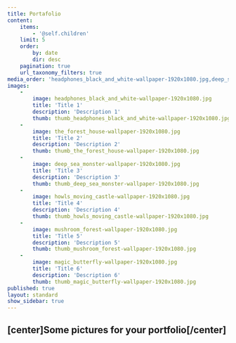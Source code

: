 ```yaml
---
title: Portafolio
content:
    items:
        - '@self.children'
    limit: 5
    order:
        by: date
        dir: desc
    pagination: true
    url_taxonomy_filters: true
media_order: 'headphones_black_and_white-wallpaper-1920x1080.jpg,deep_sea_monster-wallpaper-1920x1080.jpg,howls_moving_castle-wallpaper-1920x1080.jpg,mushroom_forest-wallpaper-1920x1080.jpg,magic_butterfly-wallpaper-1920x1080.jpg,the_forest_house-wallpaper-1920x1080.jpg,thumb_headphones_black_and_white-wallpaper-1920x1080.jpg,thumb_deep_sea_monster-wallpaper-1920x1080.jpg,thumb_howls_moving_castle-wallpaper-1920x1080.jpg,thumb_magic_butterfly-wallpaper-1920x1080.jpg,thumb_mushroom_forest-wallpaper-1920x1080.jpg,thumb_the_forest_house-wallpaper-1920x1080.jpg'
images:
    -
        image: headphones_black_and_white-wallpaper-1920x1080.jpg
        title: 'Title 1'
        description: 'Description 1'
        thumb: thumb_headphones_black_and_white-wallpaper-1920x1080.jpg
    -
        image: the_forest_house-wallpaper-1920x1080.jpg
        title: 'Title 2'
        description: 'Description 2'
        thumb: thumb_the_forest_house-wallpaper-1920x1080.jpg
    -
        image: deep_sea_monster-wallpaper-1920x1080.jpg
        title: 'Title 3'
        description: 'Description 3'
        thumb: thumb_deep_sea_monster-wallpaper-1920x1080.jpg
    -
        image: howls_moving_castle-wallpaper-1920x1080.jpg
        title: 'Title 4'
        description: 'Description 4'
        thumb: thumb_howls_moving_castle-wallpaper-1920x1080.jpg
    -
        image: mushroom_forest-wallpaper-1920x1080.jpg
        title: 'Title 5'
        description: 'Description 5'
        thumb: thumb_mushroom_forest-wallpaper-1920x1080.jpg
    -
        image: magic_butterfly-wallpaper-1920x1080.jpg
        title: 'Title 6'
        description: 'Description 6'
        thumb: thumb_magic_butterfly-wallpaper-1920x1080.jpg
published: true
layout: standard
show_sidebar: true
---
```


## [center]Some pictures for your portfolio[/center]